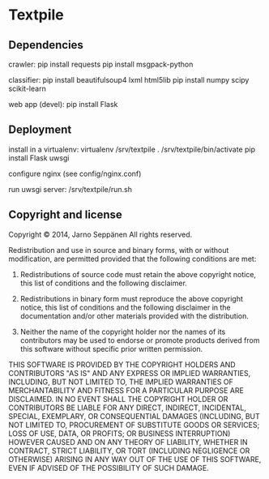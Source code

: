 # Textpile

## Dependencies

crawler:
pip install requests
pip install msgpack-python

classifier:
pip install beautifulsoup4 lxml html5lib
pip install numpy scipy scikit-learn

web app (devel):
pip install Flask


## Deployment

install in a virtualenv:
    virtualenv /srv/textpile
    . /srv/textpile/bin/activate
    pip install Flask uwsgi

configure nginx (see config/nginx.conf)

run uwsgi server:
    /srv/textpile/run.sh

## Copyright and license

Copyright © 2014, Jarno Seppänen
All rights reserved.

Redistribution and use in source and binary forms, with or without
modification, are permitted provided that the following conditions are
met:

1. Redistributions of source code must retain the above copyright
   notice, this list of conditions and the following disclaimer.

2. Redistributions in binary form must reproduce the above copyright
   notice, this list of conditions and the following disclaimer in the
   documentation and/or other materials provided with the
   distribution.

3. Neither the name of the copyright holder nor the names of its
   contributors may be used to endorse or promote products derived
   from this software without specific prior written permission.

THIS SOFTWARE IS PROVIDED BY THE COPYRIGHT HOLDERS AND CONTRIBUTORS
"AS IS" AND ANY EXPRESS OR IMPLIED WARRANTIES, INCLUDING, BUT NOT
LIMITED TO, THE IMPLIED WARRANTIES OF MERCHANTABILITY AND FITNESS FOR
A PARTICULAR PURPOSE ARE DISCLAIMED. IN NO EVENT SHALL THE COPYRIGHT
HOLDER OR CONTRIBUTORS BE LIABLE FOR ANY DIRECT, INDIRECT, INCIDENTAL,
SPECIAL, EXEMPLARY, OR CONSEQUENTIAL DAMAGES (INCLUDING, BUT NOT
LIMITED TO, PROCUREMENT OF SUBSTITUTE GOODS OR SERVICES; LOSS OF USE,
DATA, OR PROFITS; OR BUSINESS INTERRUPTION) HOWEVER CAUSED AND ON ANY
THEORY OF LIABILITY, WHETHER IN CONTRACT, STRICT LIABILITY, OR TORT
(INCLUDING NEGLIGENCE OR OTHERWISE) ARISING IN ANY WAY OUT OF THE USE
OF THIS SOFTWARE, EVEN IF ADVISED OF THE POSSIBILITY OF SUCH DAMAGE.
